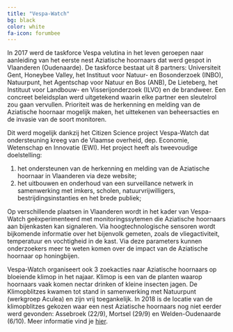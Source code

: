 ```yaml
---
title: "Vespa-Watch"
bg: black 
color: white
fa-icon: forumbee
---
```


In 2017 werd de taskforce Vespa velutina in het leven geroepen naar aanleiding van het eerste nest Aziatische hoornaars dat werd gespot in Vlaanderen (Oudenaarde). De taskforce bestaat uit 8 partners: Universiteit Gent, Honeybee Valley, het Instituut voor Natuur- en Bosonderzoek (INBO), Natuurpunt, het Agentschap voor Natuur en Bos (ANB), De Lieteberg, het Instituut voor Landbouw- en Visserijonderzoek (ILVO) en de brandweer. Een concreet beleidsplan werd uitgetekend waarin elke partner een sleutelrol zou gaan vervullen. Prioriteit was de herkenning en melding van de Aziatische hoornaar mogelijk maken, het uittekenen van beheersacties en de invasie van de soort monitoren.

Dit werd mogelijk dankzij het Citizen Science project Vespa-Watch dat ondersteuning kreeg van de Vlaamse overheid, dep. Economie, Wetenschap en Innovatie (EWI). Het project heeft als tweevoudige doelstelling:

1. het ondersteunen van de herkenning en melding van de Aziatische hoornaar in Vlaanderen via deze website;
2. het uitbouwen en onderhoud van een surveillance netwerk in samenwerking met imkers, scholen, natuurvrijwilligers, bestrijdingsinstanties en het brede publiek;

Op verschillende plaatsen in Vlaanderen wordt in het kader van Vespa-Watch geëxperimenteerd met monitoringssytemen die Aziatische hoornaars aan bijenkasten kan signaleren. Via hoogtechnologische sensoren wordt bijkomende informatie over het bijenvolk gemeten, zoals de vliegactiviteit, temperatuur en vochtigheid in de kast. Via deze parameters kunnen onderzoekers meer te weten komen over de impact van de Aziatische hoornaar op honingbijen.

Vespa-Watch organiseert ook 3 zoekacties naar Aziatische hoornaars op bloeiende klimop in het najaar. Klimop is een van de planten waarop hoornaars vaak komen nectar drinken of kleine insecten jagen. De Klimopblitzes kwamen tot stand in samenwerking met Natuurpunt (werkgroep Aculea) en zijn vrij toegankelijk. In 2018 is de locatie van de klimopblitzes gekozen waar een nest Aziatische hoornaars nog niet eerder werd gevonden: Assebroek (22/9), Mortsel (29/9) en Welden-Oudenaarde (6/10). Meer informatie vind je [hier](http://aculea.be/activiteiten/index.html). 

